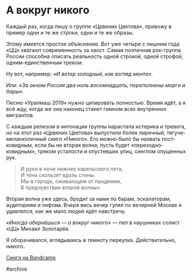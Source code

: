 
# А вокруг никого

Каждый раз, когда пишу о группе «Црвених Цветова», привожу в пример одни и те же строки, одни и те же образы.

Этому имеется простое объяснение. Вот уже четыре с лишним года «ЦЦ» хватают современность за хвост. Самая поэтичная рок-группа России способна описать реальность одной строкой, одной строфой, одним-единственным треком.

Ну вот, например: _«И ветер холодный, как взгляд мента»._

Или: _«За окном Россия два ноль восемнадцать, переполнены морги и бары»._
 
Песню «Уралмаш 2019» нужно цитировать полностью.  Время идёт, а я всё жду, когда же она наконец станет гимном всех внутренних мигрантов.

С каждым релизом в интонации группы нарастала истерика и тревога, но на этот раз «Црвених Цветова» выпустили более лиричный, тягуче-меланхоличный сингл «Никого». Его можно было бы назвать пост-ковидным, если бы не вторая волна; пусть будет «переходно-ковидным», треком усталости и опустевших улиц, синглом опущенных рук.

> И руки в ночи нежнее карельского лета,  
> И тени скользят вдоль стены.  
> Мы в городе, оживающем от пандемии,  
> В предчувствии второй волны».  
> 
Вторая волна уже здесь, бродит за нами по барам, эскалаторам, аудиториям и лифтам. Вчера весь вечер гулял по вечерней Москве и удивлялся, как же мало людей идёт навстречу.
 
_«Иногда обернёшься — а вокруг никого»_ — пел в наушниках солист «ЦЦ» Михаил Золотарёв.

Я оборачивался, вглядываясь в темноту переулка. Действительно, никого.

[Сингл на Bandcamp][1]

[1]:	https://crvcv.bandcamp.com/album/--8

#archive